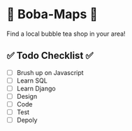 # 🍵 Boba-Maps 🥛
Find a local bubble tea shop in your area!

## ✅ Todo Checklist ✅
- [ ] Brush up on Javascript
- [ ] Learn SQL
- [ ] Learn Django
- [ ] Design 
- [ ] Code 
- [ ] Test 
- [ ] Depoly
